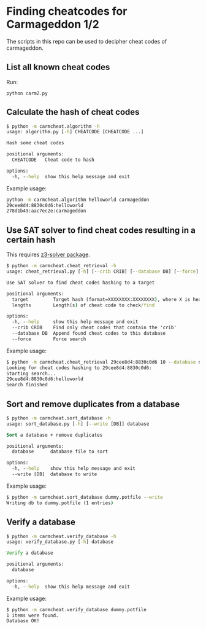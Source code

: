 # Finding cheatcodes for Carmageddon 1/2

The scripts in this repo can be used to decipher cheat codes of carmageddon.

## List all known cheat codes

Run:
```
python carm2.py
```

## Calculate the hash of cheat codes

```cmd
$ python -m carmcheat.algorithm -h
usage: algorithm.py [-h] CHEATCODE [CHEATCODE ...]

Hash some cheat codes

positional arguments:
  CHEATCODE   Cheat code to hash

options:
  -h, --help  show this help message and exit
```

Example usage:
```cmd
python -m carmcheat.algorithm helloworld carmageddon
29cee8d4:8830c0d6:helloworld
278d1b49:aac7ec2e:carmageddon
```

## Use SAT solver to find cheat codes resulting in a certain hash

This requires [z3-solver package](https://pypi.org/project/z3-solver/).

```cmd
$ python -m carmcheat.cheat_retrieval -h
usage: cheat_retrieval.py [-h] [--crib CRIB] [--database DB] [--force] target lengths [lengths ...]

Use SAT solver to find cheat codes hashing to a target

positional arguments:
  target         Target hash (format=XXXXXXXX:XXXXXXXX), where X is hexadecimal
  lengths        Length(s) of cheat code to check/find

options:
  -h, --help     show this help message and exit
  --crib CRIB    Find only cheat codes that contain the 'crib'
  --database DB  Append found cheat codes to this database
  --force        Force search
```

Example usage:
```cmd
$ python -m carmcheat.cheat_retrieval 29cee8d4:8830c0d6 10 --database dummy.potfile
Looking for cheat codes hashing to 29cee8d4:8830c0d6:
Starting search...
29cee8d4:8830c0d6:helloworld
Search finished
```

## Sort and remove duplicates from a database
```cmd
$ python -m carmcheat.sort_database -h
usage: sort_database.py [-h] [--write [DB]] database

Sort a database + remove duplicates

positional arguments:
  database      database file to sort

options:
  -h, --help    show this help message and exit
  --write [DB]  database to write
```

Example usage:
```cmd
$ python -m carmcheat.sort_database dummy.potfile --write
Writing db to dummy.potfile (1 entries)
```

## Verify a database
```cmd
$ python -m carmcheat.verify_database -h
usage: verify_database.py [-h] database

Verify a database

positional arguments:
  database

options:
  -h, --help  show this help message and exit
```
Example usage:
```cmd
$ python -m carmcheat.verify_database dummy.potfile
1 items were found.
Database OK!
```
